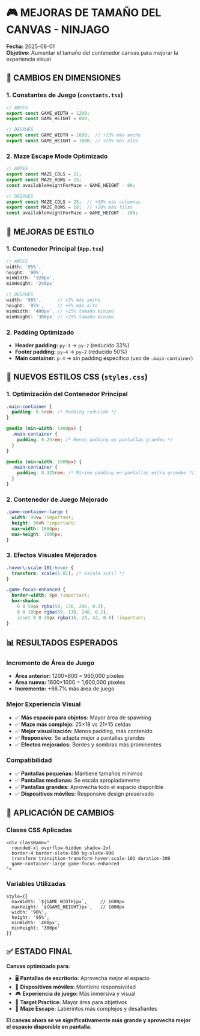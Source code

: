 # 🎮 MEJORAS DE TAMAÑO DEL CANVAS - NINJAGO

**Fecha:** 2025-08-01  
**Objetivo:** Aumentar el tamaño del contenedor canvas para mejorar la experiencia visual

## 📏 CAMBIOS EN DIMENSIONES

### 1. Constantes de Juego (`constants.tsx`)
```typescript
// ANTES
export const GAME_WIDTH = 1200;
export const GAME_HEIGHT = 800;

// DESPUÉS
export const GAME_WIDTH = 1600;  // +33% más ancho
export const GAME_HEIGHT = 1000; // +25% más alto
```

### 2. Maze Escape Mode Optimizado
```typescript
// ANTES
export const MAZE_COLS = 21; 
export const MAZE_ROWS = 15; 
const availableHeightForMaze = GAME_HEIGHT - 80;

// DESPUÉS
export const MAZE_COLS = 25;  // +19% más columnas
export const MAZE_ROWS = 18;  // +20% más filas
const availableHeightForMaze = GAME_HEIGHT - 100;
```

## 🎨 MEJORAS DE ESTILO

### 1. Contenedor Principal (`App.tsx`)
```typescript
// ANTES
width: '95%',
height: '90%',
minWidth: '320px',
minHeight: '240px'

// DESPUÉS
width: '98%',      // +3% más ancho
height: '95%',     // +5% más alto
minWidth: '400px', // +25% tamaño mínimo
minHeight: '300px' // +25% tamaño mínimo
```

### 2. Padding Optimizado
- **Header padding:** `py-3` → `py-2` (reducido 33%)
- **Footer padding:** `py-4` → `py-2` (reducido 50%)
- **Main container:** `p-4` → sin padding específico (uso de `.main-container`)

## 🎯 NUEVOS ESTILOS CSS (`styles.css`)

### 1. Optimización del Contenedor Principal
```css
.main-container {
  padding: 0.5rem; /* Padding reducido */
}

@media (min-width: 1400px) {
  .main-container {
    padding: 0.25rem; /* Menos padding en pantallas grandes */
  }
}

@media (min-width: 1800px) {
  .main-container {
    padding: 0.125rem; /* Mínimo padding en pantallas extra grandes */
  }
}
```

### 2. Contenedor de Juego Mejorado
```css
.game-container-large {
  width: 99vw !important;
  height: 96vh !important;
  max-width: 1600px;
  max-height: 1000px;
}
```

### 3. Efectos Visuales Mejorados
```css
.hover\:scale-101:hover {
  transform: scale(1.01); /* Escala sutil */
}

.game-focus-enhanced {
  border-width: 6px !important;
  box-shadow: 
    0 0 50px rgba(59, 130, 246, 0.3),
    0 0 100px rgba(59, 130, 246, 0.2),
    inset 0 0 30px rgba(15, 23, 42, 0.8) !important;
}
```

## 📊 RESULTADOS ESPERADOS

### Incremento de Área de Juego
- **Área anterior:** 1200×800 = 960,000 píxeles
- **Área nueva:** 1600×1000 = 1,600,000 píxeles
- **Incremento:** +66.7% más área de juego

### Mejor Experiencia Visual
- ✅ **Más espacio para objetos:** Mayor área de spawning
- ✅ **Maze más complejo:** 25×18 vs 21×15 celdas
- ✅ **Mejor visualización:** Menos padding, más contenido
- ✅ **Responsivo:** Se adapta mejor a pantallas grandes
- ✅ **Efectos mejorados:** Bordes y sombras más prominentes

### Compatibilidad
- ✅ **Pantallas pequeñas:** Mantiene tamaños mínimos
- ✅ **Pantallas medianas:** Se escala apropiadamente
- ✅ **Pantallas grandes:** Aprovecha todo el espacio disponible
- ✅ **Dispositivos móviles:** Responsive design preservado

## 🎯 APLICACIÓN DE CAMBIOS

### Clases CSS Aplicadas
```tsx
<div className="
  rounded-xl overflow-hidden shadow-2xl 
  border-4 border-slate-800 bg-slate-900 
  transform transition-transform hover:scale-101 duration-300 
  game-container-large game-focus-enhanced
">
```

### Variables Utilizadas
```tsx
style={{ 
  maxWidth: `${GAME_WIDTH}px`,     // 1600px
  maxHeight: `${GAME_HEIGHT}px`,   // 1000px
  width: '98%',
  height: '95%',
  minWidth: '400px',
  minHeight: '300px'
}}
```

## ✅ ESTADO FINAL

**Canvas optimizado para:**
- 🖥️ **Pantallas de escritorio:** Aprovecha mejor el espacio
- 📱 **Dispositivos móviles:** Mantiene responsividad
- 🎮 **Experiencia de juego:** Más inmersiva y visual
- 🎯 **Target Practice:** Mayor área para objetivos
- 🧩 **Maze Escape:** Laberintos más complejos y desafiantes

**El canvas ahora se ve significativamente más grande y aprovecha mejor el espacio disponible en pantalla.**
